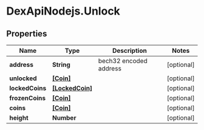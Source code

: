 # DexApiNodejs.Unlock

## Properties

Name | Type | Description | Notes
------------ | ------------- | ------------- | -------------
**address** | **String** | bech32 encoded address | [optional] 
**unlocked** | [**[Coin]**](Coin.md) |  | [optional] 
**lockedCoins** | [**[LockedCoin]**](LockedCoin.md) |  | [optional] 
**frozenCoins** | [**[Coin]**](Coin.md) |  | [optional] 
**coins** | [**[Coin]**](Coin.md) |  | [optional] 
**height** | **Number** |  | [optional] 


